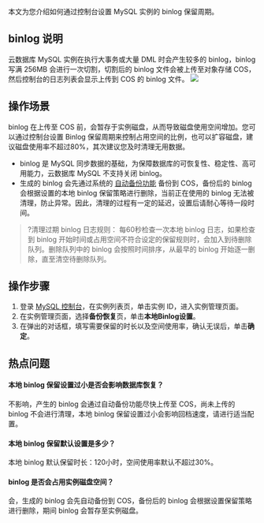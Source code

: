 
本文为您介绍如何通过控制台设置 MySQL 实例的 binlog 保留周期。

## binlog 说明
云数据库 MySQL 实例在执行大事务或大量 DML 时会产生较多的 binlog，binlog 写满 256MB 会进行一次切割，切割后的 binlog 文件会被上传至对象存储 COS，然后控制台的日志列表会显示上传到 COS 的 binlog 文件。
![](https://main.qcloudimg.com/raw/bcf3d0d2ac291ccebbcfebea05fd11f1.png)

## 操作场景
binlog 在上传至 COS 前，会暂存于实例磁盘，从而导致磁盘使用空间增加。您可以通过控制台设置 Binlog 保留周期来控制占用空间的比例，也可以扩容磁盘，建议磁盘使用率不超过80%，其次建议您及时清理无用数据。
- binlog 是 MySQL 同步数据的基础，为保障数据库的可恢复性、稳定性、高可用能力，云数据库 MySQL 不支持关闭 binlog。
- 生成的 binlog 会先通过系统的 [自动备份功能](https://intl.cloud.tencent.com/document/product/236/37796) 备份到 COS，备份后的 binlog 会根据设置的本地 binlog 保留策略进行删除，当前正在使用的 binlog 无法被清理，防止异常。因此，清理的过程有一定的延迟，设置后请耐心等待一段时间。
>?清理过期 binlog 日志规则：
>每60秒检查一次本地 binlog 日志，如果检查到 binlog 开始时间或占用空间不符合设定的保留规则时，会加入到待删除队列。删除队列中的 binlog 会按照时间排序，从最早的 binlog 开始逐一删除，直至清空待删除队列。

## 操作步骤
1. 登录 [MySQL 控制台](https://console.cloud.tencent.com/cdb)，在实例列表页，单击实例 ID，进入实例管理页面。
2. 在实例管理页面，选择**备份恢复**页，单击**本地Binlog设置**。
3. 在弹出的对话框，填写需要保留的时长以及空间使用率，确认无误后，单击**确定**。

## 热点问题
#### 本地 binlog 保留设置过小是否会影响数据库恢复？
不影响，产生的 binlog 会通过自动备份功能尽快上传至 COS，尚未上传的 binlog 不会进行清理，本地 binlog 保留设置过小会影响回档速度，请进行适当配置。

#### 本地 binlog 保留默认设置是多少？
本地 binlog 默认保留时长：120小时，空间使用率默认不超过30%。

#### binlog 是否会占用实例磁盘空间？
会，生成的 binlog 会先自动备份到 COS，备份后的 binlog 会根据设置保留策略进行删除，期间 binlog 会暂存至实例磁盘。
